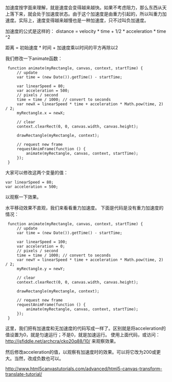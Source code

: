 加速度按字面来理解，就是速度会变得越来越快。如果不考虑阻力，那么东西从天上落下来，就会处于加速度状态。由于这个加速度是由重力引起的，所以叫重力加速度。实际上，速度变得越来越慢也是一种加速度，只不过叫负加速度。


加速度的公式是这样的：
distance = velocity * time + 1/2 * acceleration * time ^2

距离 = 初始速度 * 时间  + 加速度乘以时间的平方再除以2

我们修改一下animate函数：
```
 function animate(myRectangle, canvas, context, startTime) {
     // update
     var time = (new Date()).getTime() - startTime;

     var linearSpeed = 80;
     var acceleration = 500;
     // pixels / second
     time = time / 1000; // convert to seconds
     var newX = linearSpeed * time + acceleration * Math.pow(time, 2) / 2;
     myRectangle.x = newX;

     // clear
     context.clearRect(0, 0, canvas.width, canvas.height);

     drawRectangle(myRectangle, context);

     // request new frame
     requestAnimFrame(function () {
         animate(myRectangle, canvas, context, startTime);
     });
 }
 ```
大家可以修改这两个变量的值：
```
var linearSpeed = 80;
var acceleration = 500;
```
以观察一下效果。

水平移动效果不直观，我们来看看重力加速度。
下面是代码是没有重力加速度的情况：

```
 function animate(myRectangle, canvas, context, startTime) {
     // update
     var time = (new Date()).getTime() - startTime;

     var linearSpeed = 100;
     var acceleration = 0;
     // pixels / second
     time = time / 1000; // convert to seconds
     var newY = linearSpeed * time + acceleration * Math.pow(time, 2) / 2;
     myRectangle.y = newY;

     // clear
     context.clearRect(0, 0, canvas.width, canvas.height);

     drawRectangle(myRectangle, context);

     // request new frame
     requestAnimFrame(function () {
         animate(myRectangle, canvas, context, startTime);
     });
 }
 ```
 这里，我们把有加速度和无加速度的代码写成一样了。区别就是将acceleration的值设置为0，就是匀速运行；不是0，就是加速运行。
 使用上面代码，或访问：http://jsfiddle.net/archcra/cko20q88/10/ 来观察效果。
 
 然后修改acceleration的值，以观察有加速度时的效果。可以将它改为200或更大。当然，改成负数也可以。
 
 
 


http://www.html5canvastutorials.com/advanced/html5-canvas-transform-translate-tutorial/


